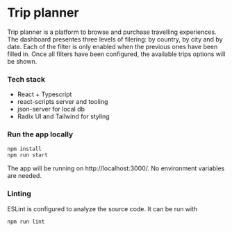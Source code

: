 # Trip planner

Trip planner is a platform to browse and purchase travelling experiences. The dashboard presentes three levels of filering: by country, by city and by date.
Each of the filter is only enabled when the previous ones have been filled in. Once all filters have been configured, the available trips options will be shown.

### Tech stack

- React + Typescript
- react-scripts server and tooling
- json-server for local db 
- Radix UI and Tailwind for styling

### Run the app locally

```bash
npm install
npm run start
```

The app will be running on http://localhost:3000/.
No environment variables are needed.


### Linting

ESLint is configured to analyze the source code. It can be run with

```bash
npm run lint
```
